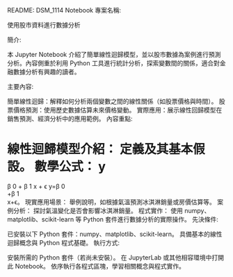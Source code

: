 README: DSM_1114 Notebook
專案名稱:

使用股市資料進行數據分析

簡介:

本 Jupyter Notebook 介紹了簡單線性迴歸模型，並以股市數據為案例進行預測分析。內容側重於利用 Python 工具進行統計分析，探索變數間的關係，適合對金融數據分析有興趣的讀者。

主要內容:

簡單線性迴歸：解釋如何分析兩個變數之間的線性關係（如股票價格與時間）。
股票價格預測：使用歷史數據估算未來價格變動。
實際應用：展示線性回歸模型在銷售預測、經濟分析中的應用範例。
內容重點:

線性迴歸模型介紹：
定義及其基本假設。
數學公式：
y
=
β
0
+
β
1
x
+
ϵ
y=β 
0
​	
 +β 
1
​	
 x+ϵ。
現實應用場景：
舉例說明，如根據氣溫預測冰淇淋銷量或房價估算等。
案例分析：
探討氣溫變化是否會影響冰淇淋銷量。
程式實作：
使用 numpy、matplotlib、scikit-learn 等 Python 套件進行數據分析的實際操作。
先決條件:

已安裝以下 Python 套件：numpy、matplotlib、scikit-learn。
具備基本的線性迴歸概念與 Python 程式基礎。
執行方式:

安裝所需的 Python 套件（若尚未安裝）。
在 JupyterLab 或其他相容環境中打開此 Notebook。
依序執行各程式區塊，學習相關概念與程式實作。
